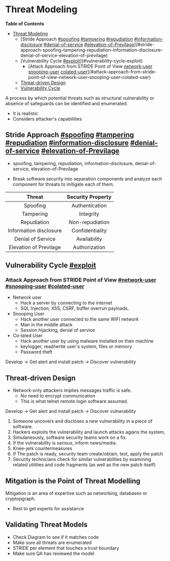 # Threat Modeling

<!-- markdown-toc start - Don't edit this section. Run M-x markdown-toc-refresh-toc -->
**Table of Contents**

- [Threat Modeling](#threat-modeling)
    - [Stride Approach [#spoofing]() [#tampering]() [#repudiation]() [#information-disclosure]() [#denial-of-service]() [#elevation-of-Previlage]()](#stride-approach-spoofing-tampering-repudiation-information-disclosure-denial-of-service-elevation-of-previlage)
    - [Vulnerability Cycle [#exploit]()](#vulnerability-cycle-exploit)
        - [Attack Approach from STRIDE Point of View [network-user]() [snooping-user]() [colated-user]()](#attack-approach-from-stride-point-of-view-network-user-snooping-user-colated-user)
    - [Threat-driven Design](#threat-driven-design)
    - [Vulnerability Cycle](#vulnerability-cycle)

<!-- markdown-toc end -->


A process by which potential threats such as structural vulnerability or absence of safeguards can be identified and enumerated.

* It is realistic
* Considers attacker's capabilities

## Stride Approach [#spoofing]() [#tampering]() [#repudiation]() [#information-disclosure]() [#denial-of-service]() [#elevation-of-Previlage]()

* spoofing, tampering, repudiation, information-disclosure, denial-of-service, elevation-of-Previlage

* Break software security into separation components and analyze each component for threats to mitigate each of them.

| Threat                 | Security Property |
|:----------------------:|:-----------------:|
| Spoofing               | Authentication    |
| Tampering              | Integrity         |
| Repudiation            | Non-repudiation   |
| Information disclosure | Confidentiality   |
| Denial of Service      | Availability      |
| Elevation of Previlage | Authorization     |

## Vulnerability Cycle [#exploit]()

### Attack Approach from STRIDE Point of View [#network-user]() [#snooping-user]() [#colated-user]()
* Network user
  * Hack a server by connecting to the internet
  * SQL Injection, XSS, CSRF, buffer overrun payloads.
* Snooping User
  * Hack another user connected to the same WIFI network
  * Man in the middle attack
  * Session hijacking, denial of service
* Co-lated User
  * Hack another user by using malware installed on their machine
  * keylogger, read/write user's system, files or memory
  * Password theft

Develop -> Get alert and install patch -> Discover vulnerability

## Threat-driven Design
* Network-only attackers implies messages traffic is safe.
  * No need to encrypt communication
  * This is what telnet remote login software assumed.
  
Develop -> Get alert and install patch -> Discover vulnerability

1. Someone uncovers and discloses a new vulnerability in a piece of software.
2. Hackers exploits the vulnerability and launch attacks agians the system,
3. Simulaneously, software security teams work on a fix.
4. If the vulnerability is serious, inform news/media.
5. Knee-jerk countermeasures
6. If The patch is ready, security team create/obtain, test, apply the patch
7. Security technicians check for similar vulnerabilties by examining related utilities and code fragments (as well as the new patch itself) 
## Mitgation is the Point of Threat Modelling

Mitigation is an area of expertise such as networking, databases or cryptopgraph.

* Best to get experts for assistance

## Validating Threat Models
* Check Diagram to see if it matches code
* Make sure all threats are enumerated
* STRIDE per element that touches a trust boundary
* Make sure QA has reviewed the model
